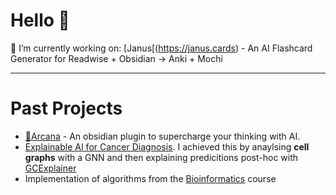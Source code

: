 # Hello 👋
🔭 I’m currently working on: [Janus[(https://janus.cards) - An AI Flashcard Generator for Readwise + Obsidian -> Anki + Mochi

---
# Past Projects
- [🔮Arcana](https://github.com/A-F-V/obsidian-arcana) - An obsidian plugin to supercharge your thinking with AI.
- [Explainable AI for Cancer Diagnosis](https://github.com/A-F-V/XAI-Cancer-Diagnosis). I achieved this by anaylsing **cell graphs** with a GNN and then explaining predicitions post-hoc with [GCExplainer](https://arxiv.org/abs/2107.11889)
- Implementation of algorithms from the [Bioinformatics](https://github.com/A-F-V/Bioinformatics) course

